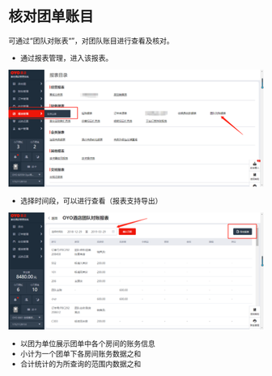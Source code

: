 # 核对团单账目

可通过“团队对账表“”，对团队账目进行查看及核对。

* 通过报表管理，进入该报表。

![](../../../.gitbook/assets/image%20%28393%29.png)

* 选择时间段，可以进行查看（报表支持导出）

![](../../../.gitbook/assets/image%20%28829%29.png)

* 以团为单位展示团单中各个房间的账务信息
* 小计为一个团单下各房间账务数据之和
* 合计统计的为所查询的范围内数据之和

